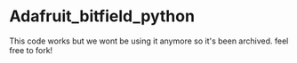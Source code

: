 # Adafruit_bitfield_python

This code works but we wont be using it anymore so it's been archived. feel free to fork!
